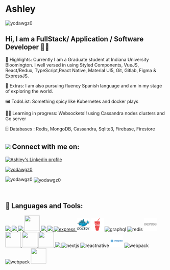 # Ashley

<p align="left"> <img src="https://komarev.com/ghpvc/?username=yodawgz0&label=Profile%20views&color=0e75b6&style=flat" alt="yodawgz0" /> </p>

##  Hi, I am a FullStack/ Application / Software Developer 👩‍💻


🔭 Highlights: Currently I am a Graduate student at Indiana University Bloomington. I well versed in using Styled Components, VueJS, React/Redux, TypeScript,React Native, Material UI5, Git, Gitlab, Figma & ExpressJS.


🌱 Extras: I am also pursuing fluency Spanish language and am in my stage of exploring the world.

🖼 TodoList: Something spicy like Kubernetes and docker plays

🧑‍🏫 Learning in progress: Websockets!! using Cassandra nodes clusters and Go server

🗄️ Databases : Redis, MongoDB, Cassandra, Sqlite3, Firebase, Firestore

## <img src="https://media.giphy.com/media/iY8CRBdQXODJSCERIr/giphy.gif" width="30px"> Connect with me on:
<p align="left">
<a href="https://www.linkedin.com/in/ashleytennyson/" target="blank"><img align="center" src="https://raw.githubusercontent.com/rahuldkjain/github-profile-readme-generator/master/src/images/icons/Social/linked-in-alt.svg" alt="Ashley's Linkedin profile" height="30" width="40" /></a>
</p>
<p align="left"> <a href="https://github.com/ryo-ma/github-profile-trophy"><img src="https://github-profile-trophy.vercel.app/?username=yodawgz0" alt="yodawgz0" /></a> </p>

<p><img align="left" src="https://github-readme-stats.vercel.app/api/top-langs?username=yodawgz0&show_icons=true&locale=en&layout=compact" alt="yodawgz0" /></p>

<p>&nbsp;<img align="center" src="https://github-readme-stats.vercel.app/api?username=yodawgz0&show_icons=true&locale=en" alt="yodawgz0" /></p>
<br/>



## 🚀 Languages and Tools:
<p align="left"> 
    <a href="https://developer.mozilla.org/en-US/docs/Web/JavaScript" target="_blank"> <img src="https://img.icons8.com/color/48/000000/javascript.png"/> </a> 
    <a href="https://www.w3.org/html/" target="_blank"> <img src="https://img.icons8.com/color/48/000000/html-5.png"/> </a> 
    <a href="https://www.w3schools.com/css/" target="_blank"> <img src="https://img.icons8.com/color/48/000000/css3.png"/> </a> 
  <a href="https://www.typescriptlang.org" target="_blank"> <img src="https://cdn-icons-png.flaticon.com/512/5968/5968381.png"  width="48" height="48" backGroundColor="white"/> </a>
   <a href="https://redux.js.org" target="_blank"> <img src="https://img.icons8.com/color/48/000000/redux.png"/> </a> 
    <a href="https://rsgm .js.org" target="_blank"> <img src="https://img.icons8.com/fluency/48/000000/node-js.png"/> </a>
    <a href="https://expressjs.com" target="_blank"> <img src="https://w7.pngwing.com/pngs/925/447/png-transparent-express-js-node-js-javascript-mongodb-node-js-text-trademark-logo.png"        alt="express" width="40" height="40"/> </a>
    <img src="https://raw.githubusercontent.com/devicons/devicon/master/icons/docker/docker-original-wordmark.svg" alt="docker" width="40" height="40"/>
    <img src="https://raw.githubusercontent.com/devicons/devicon/master/icons/gulp/gulp-plain.svg" alt="gulp" width="40" height="40"/>
    <img src="https://www.vectorlogo.zone/logos/graphql/graphql-icon.svg" alt="graphql" width="40" height="40"/>
    <img src="https://cdn4.iconfinder.com/data/icons/redis-2/1451/Untitled-2-512.png" alt="redis" width="40" height="40"/>
    <img src="https://raw.githubusercontent.com/devicons/devicon/master/icons/express/express-original-wordmark.svg" alt="express" width="40" height="40"/>
   <a href="https://www.mongodb.com/" target="_blank"> <img src="https://img.icons8.com/color/512/mongodb.png" width="48" height="48"/> </a> 
    <a href="https://getbootstrap.com" target="_blank"> <img src="https://img.icons8.com/color/48/000000/bootstrap.png" width="48" height="48"/> </a> 
     <a href="https://mui.com/material-ui" target="_blank"> <img src="https://img.icons8.com/color/512/material-ui.png" width="48" height="48"/> </a>   
    <a href="https://git-scm.com/" target="_blank"> <img src="https://img.icons8.com/color/48/000000/git.png"/> </a> 
    <img src="https://cdn.worldvectorlogo.com/logos/nextjs-2.svg" alt="nextjs" width="40" height="40"/>
    <img src="https://reactnative.dev/img/header_logo.svg" alt="reactnative" width="40" height="40"/> 
     <img src="https://raw.githubusercontent.com/devicons/devicon/d00d0969292a6569d45b06d3f350f463a0107b0d/icons/webpack/webpack-original-wordmark.svg" alt="webpack" width="40" height="40"/>
    <img src="https://cdn.icon-icons.com/icons2/2699/PNG/512/golang_official_logo_icon_169092.png" alt="webpack" width="80" height="40"/>
    <img src="https://upload.wikimedia.org/wikipedia/commons/thumb/0/0e/Hadoop_logo.svg/1280px-Hadoop_logo.svg.png" alt="webpack" width="60" height="40"/>
  <a href="https://tailwindcss.com/" target="_blank"> <img src="https://upload.wikimedia.org/wikipedia/commons/thumb/d/d5/Tailwind_CSS_Logo.svg/1200px-Tailwind_CSS_Logo.svg.png" width="48" height="48"/> </a> 
  
</p>
<br />  
